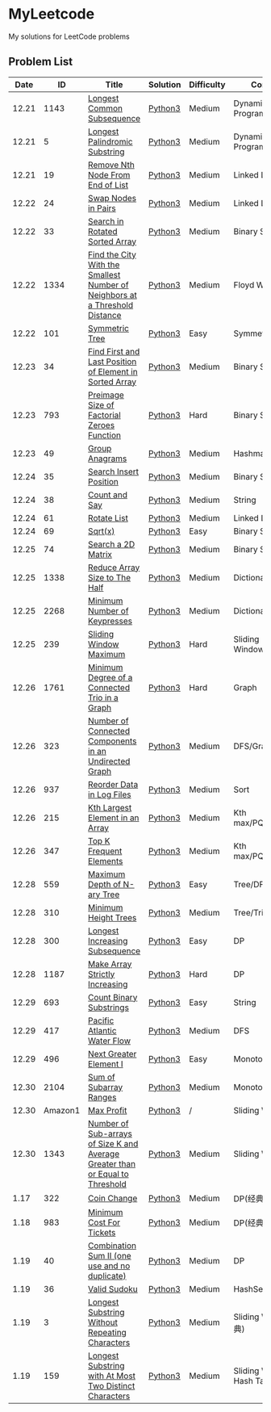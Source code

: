 # MyLeetcode


My solutions for LeetCode problems

## Problem List

| Date  | ID      | Title                                                                                                                                                                                        | Solution                        | Difficulty | Comments                    |
|-------|---------|----------------------------------------------------------------------------------------------------------------------------------------------------------------------------------------------|---------------------------------|------------|-----------------------------|
| 12.21 | 1143    | [Longest Common Subsequence](https://leetcode.com/problems/longest-common-subsequence)                                                                                                       | [Python3](./1143/1143.py)       | Medium     | Dynamic Programming         |
| 12.21 | 5       | [Longest Palindromic Substring](https://leetcode.com/problems/longest-palindromic-substring)                                                                                                 | [Python3](./5/5.py)             | Medium     | Dynamic Programming         |
| 12.21 | 19      | [Remove Nth Node From End of List](https://leetcode.com/problems/remove-nth-node-from-end-of-list)                                                                                           | [Python3](./19/19.py)           | Medium     | Linked List                 |
| 12.22 | 24      | [Swap Nodes in Pairs](https://leetcode.com/problems/swap-nodes-in-pairs)                                                                                                                     | [Python3](./24/24.py)           | Medium     | Linked List                 |
| 12.22 | 33      | [Search in Rotated Sorted Array](https://leetcode.com/problems/search-in-rotated-sorted-array)                                                                                               | [Python3](./33/33.py)           | Medium     | Binary Search               |
| 12.22 | 1334    | [Find the City With the Smallest Number of Neighbors at a Threshold Distance](https://leetcode.com/problems/find-the-city-with-the-smallest-number-of-neighbors-at-a-threshold-distance)     | [Python3](./1334/1334.py)       | Medium     | Floyd Warshall              |
| 12.22 | 101     | [Symmetric Tree](https://leetcode.com/problems/symmetric-tree)                                                                                                                               | [Python3](./101/101.py)         | Easy       | Symmetric DFS               |
| 12.23 | 34      | [Find First and Last Position of Element in Sorted Array](https://leetcode.com/problems/find-first-and-last-position-of-element-in-sorted-array)                                             | [Python3](./34/34.py)           | Medium     | Binary Search               |
| 12.23 | 793     | [Preimage Size of Factorial Zeroes Function](https://leetcode.com/problems/preimage-size-of-factorial-zeroes-function)                                                                       | [Python3](./793/793.py)         | Hard       | Binary Search               |
| 12.23 | 49      | [Group Anagrams](https://leetcode.com/problems/group-anagrams)                                                                                                                               | [Python3](./49/49.py)           | Medium     | Hashmap/Dictionary          |
| 12.24 | 35      | [Search Insert Position](https://leetcode.com/problems/search-insert-position)                                                                                                               | [Python3](./35/35.py)           | Medium     | Binary Search               |
| 12.24 | 38      | [Count and Say](https://leetcode.com/problems/count-and-say)                                                                                                                                 | [Python3](./38/38.py)           | Medium     | String                      |
| 12.24 | 61      | [Rotate List](https://leetcode.com/problems/rotate-list)                                                                                                                                     | [Python3](./61/61.py)           | Medium     | Linked List                 |
| 12.24 | 69      | [Sqrt(x)](https://leetcode.com/problems/sqrtx)                                                                                                                                               | [Python3](./69/69.py)           | Easy       | Binary Search               |
| 12.25 | 74      | [Search a 2D Matrix](https://leetcode.com/problems/search-a-2d-matrix)                                                                                                                       | [Python3](./74/74.py)           | Medium     | Binary Search               |
| 12.25 | 1338    | [Reduce Array Size to The Half](https://leetcode.com/problems/reduce-array-size-to-the-half)                                                                                                 | [Python3](./1338/1338.py)       | Medium     | Dictionary/Sort             |
| 12.25 | 2268    | [Minimum Number of Keypresses](https://leetcode.com/problems/minimum-number-of-keypresses)                                                                                                   | [Python3](./2268/2268.py)       | Medium     | Dictionary/Sort             |
| 12.25 | 239     | [Sliding Window Maximum](https://leetcode.com/problems/sliding-window-maximum)                                                                                                               | [Python3](./239/239.py)         | Hard       | Sliding Window/Deque        |
| 12.26 | 1761    | [Minimum Degree of a Connected Trio in a Graph](https://leetcode.com/problems/minimum-degree-of-a-connected-trio-in-a-graph)                                                                 | [Python3](./1761/1761.py)       | Hard       | Graph                       |
| 12.26 | 323     | [Number of Connected Components in an Undirected Graph](https://leetcode.com/problems/number-of-connected-components-in-an-undirected-graph)                                                 | [Python3](./323/323.py)         | Medium     | DFS/Graph                   |
| 12.26 | 937     | [Reorder Data in Log Files](https://leetcode.com/problems/reorder-data-in-log-files)                                                                                                         | [Python3](./937/937.py)         | Medium     | Sort                        |
| 12.26 | 215     | [Kth Largest Element in an Array](https://leetcode.com/problems/kth-largest-element-in-an-array)                                                                                             | [Python3](./215/215.py)         | Medium     | Kth max/PQ/QuickSort        |
| 12.26 | 347     | [Top K Frequent Elements](https://leetcode.com/problems/top-k-frequent-elements)                                                                                                             | [Python3](./347/347.py)         | Medium     | Kth max/PQ/QuickSort        |
| 12.28 | 559     | [Maximum Depth of N-ary Tree](https://leetcode.com/problems/maximum-depth-of-n-ary-tree)                                                                                                     | [Python3](./559/559.py)         | Easy       | Tree/DFS                    |
| 12.28 | 310     | [Minimum Height Trees](https://leetcode.com/problems/minimum-height-trees)                                                                                                                   | [Python3](./310/310.py)         | Medium     | Tree/Trim/BFS               |
| 12.28 | 300     | [Longest Increasing Subsequence](https://leetcode.com/problems/longest-increasing-subsequence)                                                                                               | [Python3](./300/300.py)         | Easy       | DP                          |
| 12.28 | 1187    | [Make Array Strictly Increasing](https://leetcode.com/problems/make-array-strictly-increasing)                                                                                               | [Python3](./1187/1187.py)       | Hard       | DP                          |
| 12.29 | 693     | [Count Binary Substrings](https://leetcode.com/problems/count-binary-substrings)                                                                                                             | [Python3](./696/696.py)         | Easy       | String                      |
| 12.29 | 417     | [Pacific Atlantic Water Flow](https://leetcode.com/problems/pacific-atlantic-water-flow)                                                                                                     | [Python3](./417/417.py)         | Medium     | DFS                         |
| 12.29 | 496     | [Next Greater Element I](https://leetcode.com/problems/next-greater-element-i)                                                                                                               | [Python3](./496/496.py)         | Easy       | Monotonic Stack             |
| 12.30 | 2104    | [Sum of Subarray Ranges](https://leetcode.com/problems/sum-of-subarray-ranges)                                                                                                               | [Python3](./2104/2104.py)       | Medium     | Monotonic Stack             |
| 12.30 | Amazon1 | [Max Profit](https://leetcode.com/discuss/interview-question/1321204/efficient-harvest-faang-oa-question-2021)                                                                               | [Python3](./Amazon1/Amazon1.py) | /          | Sliding Window              |
| 12.30 | 1343    | [Number of Sub-arrays of Size K and Average Greater than or Equal to Threshold](https://leetcode.com/problems/number-of-sub-arrays-of-size-k-and-average-greater-than-or-equal-to-threshold) | [Python3](./1343/1343.py)       | Medium     | Sliding Window              |
| 1.17  | 322     | [Coin Change](https://leetcode.com/problems/coin-change)                                                                                                                                     | [Python3](./322/322.py)         | Medium     | DP(经典)                      |
| 1.18  | 983     | [Minimum Cost For Tickets](https://leetcode.com/problems/minimum-cost-for-tickets)                                                                                                           | [Python3](./983/983.py)         | Medium     | DP(经典)                      |
| 1.19  | 40      | [Combination Sum II (one use and no duplicate)](https://leetcode.com/problems/combination-sum-ii)                                                                                            | [Python3](./40/40.py)           | Medium     | DP                          |
| 1.19  | 36      | [Valid Sudoku](https://leetcode.com/problems/valid-sudoku)                                                                                                                                   | [Python3](./36/36.py)           | Medium     | HashSet                     |
| 1.19  | 3       | [Longest Substring Without Repeating Characters](https://leetcode.com/problems/longest-substring-without-repeating-characters)                                                               | [Python3](./3/3.py)             | Medium     | Sliding Windows(经典)         |
| 1.19  | 159     | [Longest Substring with At Most Two Distinct Characters](https://leetcode.com/problems/longest-substring-with-at-most-two-distinct-characters)                                                                                                                                   | [Python3](./159/159.py)         | Medium     | Sliding Windows, Hash Table |


 